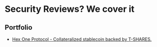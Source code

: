# Security Reviews? We cover it

## Portfolio

- [Hex One Protocol - Collateralized stablecoin backed by T-SHARES.](./reports/2024-01-hex1.pdf)
